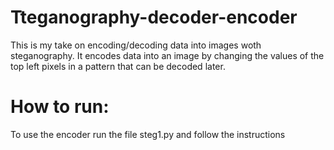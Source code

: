 # Tteganography-decoder-encoder

This is my take on encoding/decoding data into images woth steganography. It encodes data into an image by changing the values of the top left pixels in a pattern that can be decoded later.

# How to run:

To use the encoder run the file steg1.py and follow the instructions  
